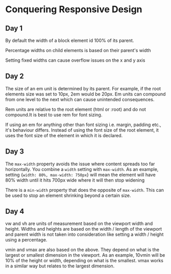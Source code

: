 # Conquering Responsive Design

## Day 1

By default the width of a block element id 100% of its parent.

Percentage widths on child elements is based on their parent's width

Setting fixed widths can cause overflow issues on the x and y axis

## Day 2

The size of an em unit is determined by its parent. For example, if the root elements size was set to 10px, 2em would be 20px. Em units can compound from one level to the next which can cause unintended consequences.

Rem units are relative to the root element (html or :root) and do not compound.It is best to use rem for font sizing.

If using an em for anything other than font sizing i.e. margin, padding etc., it's behaviour differs. Instead of using the font size of the root element, it uses the font size of the element in which it is declared.

## Day 3

The `max-width` property avoids the issue where content spreads too far horizontally. You combine a `width` setting with `max-width`. As an example, setting {`width: 80%, max-width: 750px`} will mean the element will have 80% width until it hits 700px wide where it will then stop widening

There is a `min-width` property that does the opposite of `max-width`. This can be used to stop an element shrinking beyond a certain size.

## Day 4

vw and vh are units of measurement based on the viewport width and height. Widths and heights are based on the width / length of the viewport and parent width is not taken into consideration like setting a width / height using a percentage.

vmin and vmax are also based on the above. They depend on what is the largest or smallest dimension in the viewport. As an example, 10vmin will be 10% of the height or width, depending on what is the smallest. vmax works in a similar way but relates to the largest dimension.
